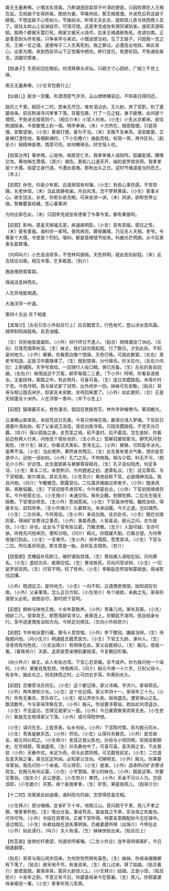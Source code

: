 <!-- { "loadSidebar": true } -->
南无无量寿佛。小僧法名悟眞。乃荆湖道郧县禁子叶淸的便是。只因绞罪犯人王楫在监。见他娘子生得娇美。图他为妻。早晚供给。那王楫感激。许说死后将这娘子嫁我。不想这娘子心性如火。节操如冰。听得丈夫此言。就把孩儿卖与陜西商人去了。径往太和山上投渊自尽。可惜可惜。这是李克成张有德同谋陷害。谁知天道昭昭。那两个都被天雷打死。两家又被天火烧尽。后来王楫遇赦免死。改调剑南。正是善恶到头终有报。只争来早与来迟。小僧追想当初。见了王娘子。只因我一念之贪。王楫一言之错。遂使母子二人生离死别。我之罪过。必遭恶业地狱。故此发心。出家为僧。来到西岳华山下正觉庵中栖住。修行度日。免堕轮回。不免诵些眞言。消磨灾障者。 

【抛诵子】生死轮回在眼前。何须拜佛与求仙。只耕方寸心田好。广结三千世上缘。

南无无量寿佛。〔小生背包裹行上〕 

【似娘儿】跋涉一空囊。形潇洒意气洋洋。云山缥缈椿容远。不知甚日得同还。

路历三千里。肠回十二时。思亲无尽日。惟有泪沾衣。王九龄。弃了官职。别了婆婆母亲。前往荆湖寻问爹爹下落。背着包裹。行了一日之程。身子疲倦。此间是个僧院。不免进去借宿则个。〔相见介末〕小官人何来。〔小生〕小生从京都来。欲往荆湖探亲。今夜敢借上刹一宿。明早奉谢。〔末〕十方所在。随意稳便。只是简慢。安敢望谢。〔小生〕黄昏打搅。甚为不当。〔末〕天晚不及奉茶。请安歇罢。正是禅灯澄性地。客榻断魂时。〔下小生睡介〕曲肱而枕。权宿一宵。再作区处。〔起坐介〕我精神虽倦。情思可伤。如何睡得去。好生恼人也。 

【祝英台序】事参商。心悒怏。岐路苦亡羊。我爹爹被人诬陷呵。狐媚妄侵。鵰喙交攻。蓦地祸生萧墙。〔哭介〕堪伤。那些儿公道天开。端的是罗钳吉网。我爹爹是个大儒。指望立身行道。今遭此患难。那有出头之日。这时节难道是当刑而王。〔末上〕 

【前腔】休怆。你是少年郞。远道旅宿有何嚷。〔小生〕有些心事伤感。不觉惊寝。长老休怪。〔末〕当此居静夜阑。月白风淸。怎不梦熟黄粱。〔小生〕家事关心。故生饶舌。长老。你若长夜无眠。可来坐讲一讲。〔末〕同讲。欲聆世界尘缘。暂撇瞿昙经藏。恁心事乘闲

为何出家在此。〔末〕只因李克成张有德害了令尊令堂。都有果报呵。 

【前腔】影响。感皇天祸福无差。疾速报明彰。〔小生〕恶有恶报。感应之常。〔末〕善有善报。谁料你一家呵。骨肉再完。爵禄兼隆。乃见吉人天相。老爷。令尊是个大儒。令堂是个烈妇。堪仰。都是盘根错节经来。利器光芒明朗。从今后表表名盈霄壤。

〔内鸡叫介〕小生说话烦多。不觉林鸡报晓。天色将明。就此吿别起程。〔末〕此去径往剑南。相见令尊。乞多致意。〔别介〕 

邂逅僧房叙客踪。



得闻消息辨西东。

人生异地能相遇。



大海浮萍一叶逢。 

第四十五出
月下相逢

【浪淘沙】〔左右引生小外贴旦行上〕应召觐君王。行色匆忙。登山涉水苦风霜。城带斜阳闻鼓角。且息油幢。

〔生〕百折驰驱度画轮。〔小外〕经行终日不逢人。〔贴旦〕雨晴潮没汀洲远。〔左右〕日落荒烟草树深。〔生〕妹丈。我们自剑南起程。行了数日。才到此处。不知是何地方。〔小外〕舅舅。你看那边像个馆驿。天色已晚。可就此歇罢。〔左右〕禀老爷知道。这是汉中嘉陵驿了。〔生〕旣到馆驿。分付驿丞。抄关应付。〔左右介内应〕上房铺陈。天字号禀给。一应随行人役口粮。俱已完备。〔生〕左右的各自回避。〔左右介〕候馆送迎千万客。邮亭匍匐二三更。〔下小外〕阿呀。你看金波摇水。玉鉴挂林。客路之中。有此明月。可喜可喜。〔生〕连日贪趱路程。未得片时宁息。今夜月明。我与妹丈卸了冠带。出外闲步一回。妹妹可先安歇。〔贴旦〕哥哥与相公旣去闲步。奴家且未安歇。坐待回来罢了。〔小外〕如此更好。〔合〕正是天倾蓬岛十洲外。人在浮黎一黍中。〔并下小生上〕 

【前腔】猿啸暮天长。景色凄凉。盘回百里路苍茫。林外寺钟催倦鸟。雾润蟾光。

云涌横山紫翠氛。未投荒店日先昏。今宵只傍梅花宿。赢得分淸入梦魂。下官前日遇着叶淸和尙。知了父亲调卫消息。径往剑南寻取。只因贪趱路程。不觉天光已暮。〔叹介〕我以孤独之身。走荒芜之地。前不逢村。后不着店。怎生是好。你看前边有两人行来。问他觅个宿处也好。〔生小外上〕暂解冠裳轻宦况。聊凭风月慰离愁。〔步介生〕妹丈。你看流天素彩。至净无尘。〔小外〕舅舅。可知盈手冰光。虽寒不湿。〔小生〕当此境界。果然身世两忘。〔生〕此生甚有曾点气象。想亦是吾道中人。迎他一话如何。〔小外〕孔门之乐。不拘物我。相与少叙。料无不可。〔相见介小外〕好古怪。此生面貌甚与舅舅尊容相肖。〔生〕孔子且似阳虎。何足多讶。〔小生〕素与二位。未尝荆识。为何邂逅之初。遂蒙私议。〔生〕适见尊容。与下官相类。故尔偶谈。其实无他。〔小生背介〕看他自称下官。必是缙绅流品。我且问他。〔问介〕乍瞻雅范。颇露官仪。二位莫非微服过宋者乎。〔小外〕旣承洞察。焉敢韬藏。〔生〕下官初授平虏将军。今升枢密右佥。〔小外〕下官初授靖虏将军。今升枢密左佥。〔小生揖介〕未通交际。殊失企瞻。恕罪恕罪。二位先生情无隐教。下官理合明言。〔生小外〕愿闻愿闻。〔小生〕下官瀛洲夺锦。翰院谈经。得接丰仪。自知欣幸。〔生小外揖介〕久慕辉光。未承动履。今夕之遇。岂曰偶然。〔小生〕二位何来。今将焉往。〔生小外〕来自剑南。往京赴任。〔小生〕旣在剑南历宦。得闻纩衣寄诗之事否。〔小外〕事属奇遇。人皆喜谈。殿元之问。亦为是欤。〔小生〕非也。此女与下官有些瓜葛。乃敢求教。〔生介〕人固可疑。言亦可骇。待我先问他来历。便知分晓。〔问介〕殿元。你既擢大魁。已属台望。为何寒夜独行到此。〔小生〕一言难尽。〔生小外〕闲中偶叙。愿悉其详。〔小生〕下官与二位。所仕虽非同途。斯文原是一脉。且听乱言相吿。〔悲介〕 

【琐窗郞】念椿庭补伍荆江。被奸谋陷禁墙。〔生〕尊翁被人诬陷在狱。问何罪名。〔小生〕虚招刃杀。抵罪应偿。〔生〕罪该抵死。可向问官诉辩。〔小生〕一切是罗钳吉网。〔生〕问官不明。枉了性命。〔小生〕幸朝庭忽然宣制蒙疏放。得减死戍边壤。

〔小外〕旣调边卫。是何地方。〔小生〕一向不知。近遇僧房借宿。始知调在剑南。〔小外〕父亲事情。怎么近日方知。〔小生哭介〕有个缘故。未赦之先。家母将谓家父必死。欲图自尽。那时把下官呵。 

【前腔】螟蛉与陕地王商。十余年蒙敎养。〔小外〕靑春几何。某年及第。〔小生〕弱龄二八。侥幸宾王。卽愿得辞官寻父。表章连上。奈朝廷不准呵。径自轻身长行。至中途逢僧夜话知方向。今转足剑南往。〔生向小外轻悲介〕 

【前腔】乍听他诉罢行藏。骤令人意惊惶。〔小外〕李下整冠。嫌疑当辨。〔生〕待我细问他。〔问小生介〕明通姓氏籍贯居方。〔小生〕下官王九龄。涿州人。〔生〕寻骨肉有何色仗。〔小生出珠介〕有明珠在此。家父自能相认。〔生〕殿元。借我一看。〔看珠哭介〕天那。这原是萱亲赠别妻抛漾。今复覩旧形像。

〔向小外介〕妹丈。此人有些古怪。下官心忍至痛。言不成声。你为我问他一个端的。〔小外〕舅舅且免愁烦。待我再问。〔问介〕殿元今庚一十六岁。已别父母十。有余年。据此论之。则去陕西之时。止可四五岁耳。你离别长久。 

【前腔】恐椿萱讳氏将忘。〔小生〕这个都记得。家父讳楫。字济川。家母郭氏。〔小外〕两年庚知少长。〔小生〕这个也记得。家父年四十一。家母年三十九。〔小外〕你有无重庆。苦乐存亡。〔小生〕祖父弃世久矣。祖母盛氏。遭安禄山之乱。飘流数年。今与家母萍聚在京。〔小外〕殿元。你说要寻尊翁。若如此何须遥访。〔小生〕不去遥访。怎得见我家父一面。〔小外〕今日裏管敎骨肉胥无恙。〔小生悲介〕敢是先生晓得家父下落。〔小外〕或可得慰伊想。

〔小生〕请问先生。上姓贵表。仙乡何处。〔小外〕下官陈时策。忝为殿元同乡。〔小生〕贵表是献夫否。〔小外〕然也。〔小生〕认得孙天彝否。〔小外〕是吾故友。殿元何以知之。〔小生拜介〕老叔正我父执也。孙叔与小侄同榜。官授监察御史。在京相叙。常诵盛德。〔生〕孙天彝也中了。可喜可喜。袁天纲之言。于此甚验〔小外〕天彝中式。未足为奇。但与此君同榜。可见数皆前定。〔小生〕二位道及袁天纲之事。甚合区区所闻。必知家父住向。可赐明言。〔小外〕殿元。你果要寻尊翁。我先问你一个亲戚。可认得否。〔小生〕是谁。〔小外〕适承所问纩衣寄诗宫女。在殿元有何瓜葛。〔小生〕小字慧姬。家父的妹也。〔小外〕旣是这等。你要见尊翁。〔指生介〕此公便是。〔小生惊介〕果然。〔小外〕天亲不可以人为。岂容误耶。〔小生跪介〕天那。眞个是我爹爹。〔生〕好苦。果是我孩儿。〔抱哭介合〕 

【十二时】流离彼此如迷瘴。谁料阳乌仍昶。怎禁得悲喜交相。

〔小生拜介〕恩分襁褓。定省旷于十年。地阻江山。音问疏于千里。孩儿不孝之罪。惟爹爹矜恕。〔生〕情出仓皇。事成苟且。虽由我之不幸。实汝母之失裁也。可怜可怜。〔小外〕令姑在宫寄诗。正被下官所得。特蒙圣恩赐配如今见在驿中。请过相见。〔小生〕向者姑娘在途失落明珠。仍被婆婆所得〔出珠介〕今带在此〔小外〕如此请行。〔叫介〕夫人有请。〔生〕妹妹快些出来。〔贴旦应上〕 

【秋蕊香】徙倚栏杆悬望。何遽欢呼厮嚷。〔二生小外合〕连年骨肉嗟离旷。今日相逢翻掌。

〔贴旦〕哥哥与相公闲步回来。为何欣欣然俱有喜色。〔生〕妹妹。你母亲嫂嫂都有下落了。〔贴旦〕谢天地不尽。有谁说来。〔生〕孩儿过来。拜了姑娘。〔贴旦看介〕郞君面貌。甚类哥哥。莫非九龄侄儿么。〔小生拜介〕姑娘。正是小侄。〔贴旦悲介〕十余年之别。不意又有今日。你婆婆母亲今在那裏。〔生〕孩儿。你把婆婆母亲细说一番。〔小生〕爹爹听孩儿吿禀。 

